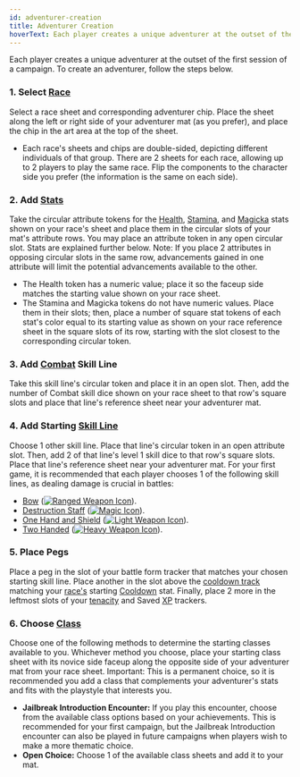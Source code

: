 ```yaml
---
id: adventurer-creation
title: Adventurer Creation
hoverText: Each player creates a unique adventurer at the outset of the first session of a campaign.
---
```


Each player creates a unique adventurer at the outset of the first session of a campaign. To create an adventurer, follow the steps below.

### 1. Select [Race](/docs/adventurer/races/index)

Select a race sheet and corresponding adventurer chip. Place the sheet along the left or right side of your adventurer mat (as you prefer), and place the chip in the art area at the top of the sheet.

- Each race's sheets and chips are double-sided, depicting different individuals of that group. There are 2 sheets for each race, allowing up to 2 players to play the same race. Flip the components to the character side you prefer (the information is the same on each side).

### 2. Add [Stats](/docs/adventurer/stats/)

Take the circular attribute tokens for the [Health](/docs/adventurer/stats/health), [Stamina](/docs/adventurer/stats/stamina), and [Magicka](/docs/adventurer/stats/magicka) stats shown on your race's sheet and place them in the circular slots of your mat's attribute rows. You may place an attribute token in any open circular slot. Stats are explained further below. Note: If you place 2 attributes in opposing circular slots in the same row, advancements gained in one attribute will limit the potential advancements available to the other.

- The Health token has a numeric value; place it so the faceup side matches the starting value shown on your race sheet.
- The Stamina and Magicka tokens do not have numeric values. Place them in their slots; then, place a number of square stat tokens of each stat's color equal to its starting value as shown on your race reference sheet in the square slots of its row, starting with the slot closest to the corresponding circular token.

### 3. Add [Combat](/docs/adventurer/skill-lines/warrior/combat) Skill Line

Take this skill line's circular token and place it in an open slot. Then, add the number of Combat skill dice shown on your race sheet to that row's square slots and place that line's reference sheet near your adventurer mat.

### 4. Add Starting [Skill Line](/docs/adventurer/skill-lines/index)

Choose 1 other skill line. Place that line's circular token in an open attribute slot. Then, add 2 of that line's level 1 skill dice to that row's square slots. Place that line's reference sheet near your adventurer mat. For your first game, it is recommended that each player chooses 1 of the following skill lines, as dealing damage is crucial in battles:

- [Bow](/docs/adventurer/skill-lines/warrior/bow) ([<img src="/icons/ranged-weapon.svg" alt="Ranged Weapon Icon" class="icon-svg" />](/docs/battles/battle-forms/ranged-weapon)).
- [Destruction Staff](/docs/adventurer/skill-lines/mage/destruction-staff) ([<img src="/icons/magic.svg" alt="Magic Icon" class="icon-svg" />](/docs/battles/battle-forms/magic)).
- [One Hand and Shield](/docs/adventurer/skill-lines/warrior/one-hand-and-shield) ([<img src="/icons/light-weapon.svg" alt="Light Weapon Icon" class="icon-svg" />](/docs/battles/battle-forms/light-weapon)).
- [Two Handed](/docs/adventurer/skill-lines/warrior/two-handed) ([<img src="/icons/heavy-weapon.svg" alt="Heavy Weapon Icon" class="icon-svg" />](/docs/battles/battle-forms/heavy-weapon)).

### 5. Place Pegs

Place a peg in the slot of your battle form tracker that matches your chosen starting skill line. Place another in the slot above the [cooldown track](/docs/glossary/cooldown-track) matching your [race's](/docs/adventurer/races/index) starting [Cooldown](/docs/adventurer/stats/cooldown) stat. Finally, place 2 more in the leftmost slots of your [tenacity](/docs/glossary/tenacity) and Saved [XP](/docs/glossary/xp) trackers.

### 6. Choose [Class](/docs/adventurer/classes/index)

Choose one of the following methods to determine the starting classes available to you. Whichever method you choose, place your starting class sheet with its novice side faceup along the opposite side of your adventurer mat from your race sheet. Important: This is a permanent choice, so it is recommended you add a class that complements your adventurer's stats and fits with the playstyle that interests you.

- **Jailbreak Introduction Encounter:** If you play this encounter, choose from the available class options based on your achievements. This is recommended for your first campaign, but the Jailbreak Introduction encounter can also be played in future campaigns when players wish to make a more thematic choice.
- **Open Choice:** Choose 1 of the available class sheets and add it to your mat.
